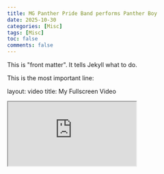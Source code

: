 ```yaml
---
title: MG Panther Pride Band performs Panther Boy
date: 2025-10-30
categories: [Misc]
tags: [Misc]
toc: false
comments: false
---
```

This is "front matter". It tells Jekyll what to do.

This is the most important line:

layout: video title: My Fullscreen Video

<!--
This HTML will be injected into the {{ content }} area
of your new _layouts/video.html file.
-->

<div class="video-container">
<iframe
src="https://www.google.com/search?q=https://www.youtube.com/embed/x4_8ClfOp0s%3Fautoplay%3D1%26mute%3D1" allow="autoplay; encrypted-media; gyroscope; picture-in-picture" allowfullscreen>
</iframe>
</div>
